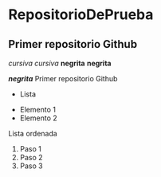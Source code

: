 # RepositorioDePrueba
## Primer repositorio Github
*cursiva* _cursiva_
**negrita** __negrita__

_**negrita**_
Primer repositorio Github

* Lista
+ Elemento 1
+ Elemento 2

Lista ordenada
1. Paso 1
2. Paso 2
3. Paso 3


